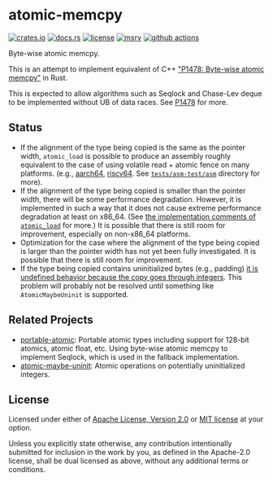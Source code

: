 # atomic-memcpy

[![crates.io](https://img.shields.io/crates/v/atomic-memcpy?style=flat-square&logo=rust)](https://crates.io/crates/atomic-memcpy)
[![docs.rs](https://img.shields.io/badge/docs.rs-atomic--memcpy-blue?style=flat-square&logo=docs.rs)](https://docs.rs/atomic-memcpy)
[![license](https://img.shields.io/badge/license-Apache--2.0_OR_MIT-blue?style=flat-square)](#license)
[![msrv](https://img.shields.io/badge/msrv-1.36-blue?style=flat-square&logo=rust)](https://www.rust-lang.org)
[![github actions](https://img.shields.io/github/actions/workflow/status/taiki-e/atomic-memcpy/ci.yml?branch=main&style=flat-square&logo=github)](https://github.com/taiki-e/atomic-memcpy/actions)

<!-- tidy:crate-doc:start -->
Byte-wise atomic memcpy.

This is an attempt to implement equivalent of C++ ["P1478: Byte-wise atomic memcpy"][p1478] in Rust.

This is expected to allow algorithms such as Seqlock and Chase-Lev deque to be implemented without UB of data races.
See [P1478][p1478] for more.

## Status

- If the alignment of the type being copied is the same as the pointer width, `atomic_load` is possible to produce an assembly roughly equivalent to the case of using volatile read + atomic fence on many platforms. (e.g., [aarch64](https://github.com/taiki-e/atomic-memcpy/blob/HEAD/tests/asm-test/asm/aarch64-unknown-linux-gnu/atomic_memcpy_load_align8), [riscv64](https://github.com/taiki-e/atomic-memcpy/blob/HEAD/tests/asm-test/asm/riscv64gc-unknown-linux-gnu/atomic_memcpy_load_align8). See [`tests/asm-test/asm`][asm-test] directory for more).
- If the alignment of the type being copied is smaller than the pointer width, there will be some performance degradation. However, it is implemented in such a way that it does not cause extreme performance degradation at least on x86_64. (See [the implementation comments of `atomic_load`][implementation] for more.) It is possible that there is still room for improvement, especially on non-x86_64 platforms.
- Optimization for the case where the alignment of the type being copied is larger than the pointer width has not yet been fully investigated. It is possible that there is still room for improvement.
- If the type being copied contains uninitialized bytes (e.g., padding) [it is undefined behavior because the copy goes through integers][undefined-behavior]. This problem will probably not be resolved until something like `AtomicMaybeUninit` is supported.

## Related Projects

- [portable-atomic]: Portable atomic types including support for 128-bit atomics, atomic float, etc. Using byte-wise atomic memcpy to implement Seqlock, which is used in the fallback implementation.
- [atomic-maybe-uninit]: Atomic operations on potentially uninitialized integers.

[asm-test]: https://github.com/taiki-e/atomic-memcpy/tree/HEAD/tests/asm-test/asm
[atomic-maybe-uninit]: https://github.com/taiki-e/atomic-maybe-uninit
[implementation]: https://github.com/taiki-e/atomic-memcpy/blob/v0.2.0/src/lib.rs#L367-L427
[p1478]: https://www.open-std.org/jtc1/sc22/wg21/docs/papers/2022/p1478r8.html
[portable-atomic]: https://github.com/taiki-e/portable-atomic
[undefined-behavior]: https://doc.rust-lang.org/reference/behavior-considered-undefined.html

<!-- tidy:crate-doc:end -->

## License

Licensed under either of [Apache License, Version 2.0](LICENSE-APACHE) or
[MIT license](LICENSE-MIT) at your option.

Unless you explicitly state otherwise, any contribution intentionally submitted
for inclusion in the work by you, as defined in the Apache-2.0 license, shall
be dual licensed as above, without any additional terms or conditions.

